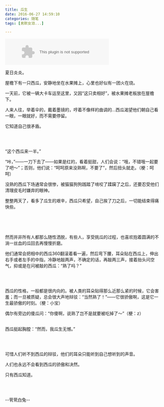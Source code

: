 ```yaml
---
title: 瓜生
date: 2016-06-27 14:59:10
categories: 随笔
tags: [男默女泪...]

---
```

<embed height="86" width="340" invokeurls="false" src="http://music.163.com/style/swf/widget.swf?sid=29819807&amp;type=2&amp;auto=1&amp;width=320&amp;height=66" wmode="transparent">

夏日炎炎。

屋檐下有一只西瓜，安静地坐在水果摊上，心里也好似有一团火在烧。

一天前，它被一辆大卡车运至这里，又因“这只卖相好”，被水果摊老板放在屋檐下。

人来人往，举着伞的，戴着墨镜的，哼着不像样的曲调的...西瓜渴望他们朝自己看一眼，一眼就好，而不需要停留。

它知道自己很矛盾。

<br /><br />

“这个西瓜来一半。”

“咔，”——一刀下去了——如果是红的，看着挺甜，人们会说：“哦，不错哦一起要了吧～”；否则，他们说：“呵呵原来没熟啊，不要了”，然后扭头就走。（梗：呵呵）

没熟的西瓜下场通常会很惨，被猫猫狗狗践踏了啃咬了蹂躏了之后，还要忍受他们清理皮毛时嫌弃的眼神。

整整两天了，看多了瓜生的艰辛，西瓜只希望，自己挨了刀之后，一切能结束得痛快些。<br /><br />

<br /><br />

然而并非所有人都那么随性洒脱，有些人，享受挑瓜的过程，也喜欢抱着圆满的不淌一丝血的瓜回去再慢慢折磨。

他们通常会把相中的西瓜360翻滚着看一遍，然后弯下腰，耳朵贴在西瓜上，伸出右手或者左手的中指，冷静地敲两声，不确定的话，再敲两三声，接着抬头问空气，抑或是在问被敲的西瓜：“熟了吗？”

<br /><br />

西瓜的性格，一般都是很内向的。被人类的耳朵贴得那么近那么紧的时候，它会害羞；而一旦被质疑，总会很大声地辩驳：“当然熟了！”——它很骄傲啊，这是它一生最骄傲的时刻。（梗：小宝）

偶尔有旁边的傻瓜问：“你傻啊，说熟了岂不是就要被吃掉了～”（梗：z）<br /><br />

西瓜挺起胸膛：“然而，我瓜生无憾。”

<br /><br />

可惜人们听不到西瓜的辩驳，他们的耳朵只能听到自己想听到的声音。

人们也永远不会看到西瓜的骄傲和决然。

只有西瓜知道。

<br /><br />

--茕茕白兔--